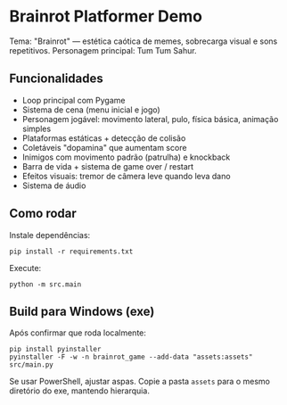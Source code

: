 # Brainrot Platformer Demo

Tema: "Brainrot" — estética caótica de memes, sobrecarga visual e sons repetitivos.
Personagem principal: Tum Tum Sahur.

## Funcionalidades
- Loop principal com Pygame
- Sistema de cena (menu inicial e jogo)
- Personagem jogável: movimento lateral, pulo, física básica, animação simples
- Plataformas estáticas + detecção de colisão
- Coletáveis "dopamina" que aumentam score
- Inimigos com movimento padrão (patrulha) e knockback
- Barra de vida + sistema de game over / restart
- Efeitos visuais: tremor de câmera leve quando leva dano
- Sistema de áudio

## Como rodar
Instale dependências:
```
pip install -r requirements.txt
```
Execute:
```
python -m src.main
```

## Build para Windows (exe)
Após confirmar que roda localmente:
```
pip install pyinstaller
pyinstaller -F -w -n brainrot_game --add-data "assets:assets" src/main.py
```
Se usar PowerShell, ajustar aspas. Copie a pasta `assets` para o mesmo diretório do exe, mantendo hierarquia.
